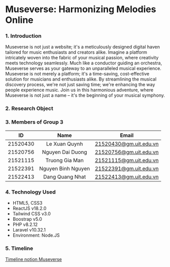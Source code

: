 # Museverse: Harmonizing Melodies Online

### 1. Introduction
Museverse is not just a website; it's a meticulously designed digital haven tailored for music enthusiasts and creators alike. Imagine a platform intricately woven into the fabric of your musical passion, where creativity meets technology seamlessly. Much like a conductor guiding an orchestra, Museverse serves as your gateway to an unparalleled musical experience. Museverse is not merely a platform; it's a time-saving, cost-effective solution for musicians and enthusiasts alike. By streamlining the musical discovery process, we're not just saving time; we're enhancing the way people experience music. Join us in this harmonious adventure, where Museverse is not just a name – it's the beginning of your musical symphony.
### 2. Research Object
### 3. Members of Group 3
|    ID    |       Name       |         Email          |
|:--------:|:----------------:|:----------------------:|
| 21520430 |  Le Xuan Quynh   | 21520430@gm.uit.edu.vn |
| 21520756 | Nguyen Dai Duong | 21520756@gm.uit.edu.vn |
| 21521115 |  Truong Gia Man | 21521115@gm.uit.edu.vn |
| 21522391 | Nguyen Binh Nguyen  | 21522391@gm.uit.edu.vn |
| 21522413 | Dang Quang Nhat  | 21522413@gm.uit.edu.vn |
### 4. Technology Used
- HTML5, CSS3
- ReactJS v18.2.0
- Tailwind CSS v3.0
- Boostrap v5.0
- PHP v8.2.12
- Laravel v10.32.1
- Environment: Node.JS
### 5. Timeline
[Timeline notion Museverse](https://www.notion.so/ad5b313aa02e42219e42bbe3beb1e92e?v=e014cc3f9bac4941a116c8fc60e393c5&pvs=4)
